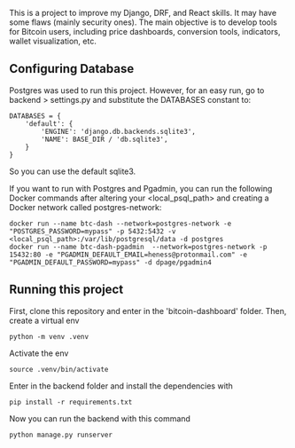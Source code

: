 This is a project to improve my Django, DRF, and React skills. It may have some flaws (mainly security ones).
The main objective is to develop tools for Bitcoin users, including price dashboards, conversion tools, indicators, wallet visualization, etc. 

## Configuring Database
Postgres was used to run this project. However, for an easy run, go to backend > settings.py and substitute the DATABASES constant to: 

```
DATABASES = {
    'default': {
        'ENGINE': 'django.db.backends.sqlite3',
        'NAME': BASE_DIR / 'db.sqlite3',
    }
}
```
So you can use the default sqlite3. 

If you want to run with Postgres and Pgadmin, you can run the following Docker commands after altering your <local_psql_path> and creating a Docker network called postgres-network:

```
docker run --name btc-dash --network=postgres-network -e "POSTGRES_PASSWORD=mypass" -p 5432:5432 -v <local_psql_path>:/var/lib/postgresql/data -d postgres
docker run --name btc-dash-pgadmin  --network=postgres-network -p 15432:80 -e "PGADMIN_DEFAULT_EMAIL=heness@protonmail.com" -e "PGADMIN_DEFAULT_PASSWORD=mypass" -d dpage/pgadmin4
```

## Running this project

First, clone this repository and enter in the 'bitcoin-dashboard' folder. Then, create a virtual env

```
python -m venv .venv
```

Activate the env

```
source .venv/bin/activate
```


Enter in the backend folder and install the dependencies with

```
pip install -r requirements.txt
```

Now you can run the backend with this command

```
python manage.py runserver
```